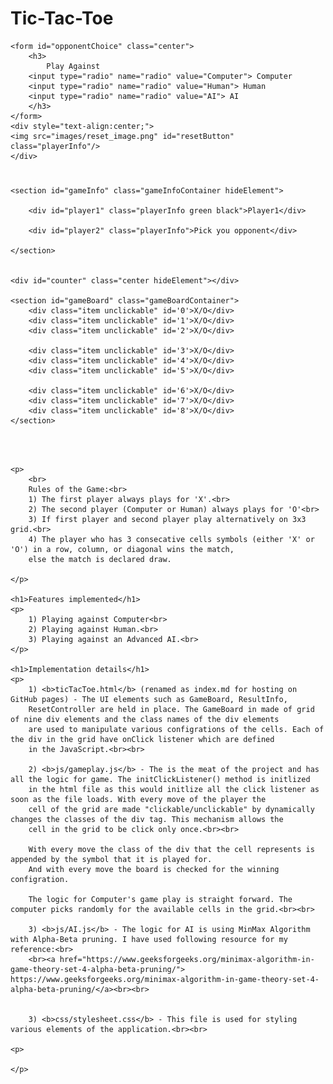 <html lang="en" >

<head>
    <meta charset="UTF-8">
    <title>TicTacToe</title>
    <link rel="stylesheet" href="css/stylesheet.css">

</head>

<body>

<h1 class="center">
    Tic-Tac-Toe
</h1>

    <form id="opponentChoice" class="center">
        <h3>
            Play Against
        <input type="radio" name="radio" value="Computer"> Computer
        <input type="radio" name="radio" value="Human"> Human
        <input type="radio" name="radio" value="AI"> AI
        </h3>
    </form>
    <div style="text-align:center;">
    <img src="images/reset_image.png" id="resetButton" class="playerInfo"/>
    </div>

<h1>
    <div id="gameResult" class="center"></div>
</h1>

<div class="mainContainer">

    <section id="gameInfo" class="gameInfoContainer hideElement">

        <div id="player1" class="playerInfo green black">Player1</div>

        <div id="player2" class="playerInfo">Pick you opponent</div>

    </section>


    <div id="counter" class="center hideElement"></div>

    <section id="gameBoard" class="gameBoardContainer">
        <div class="item unclickable" id='0'>X/O</div>
        <div class="item unclickable" id='1'>X/O</div>
        <div class="item unclickable" id='2'>X/O</div>

        <div class="item unclickable" id='3'>X/O</div>
        <div class="item unclickable" id='4'>X/O</div>
        <div class="item unclickable" id='5'>X/O</div>

        <div class="item unclickable" id='6'>X/O</div>
        <div class="item unclickable" id='7'>X/O</div>
        <div class="item unclickable" id='8'>X/O</div>
    </section>


</div>

<div>
    <br>
    <br>

    <p>
        <br>
        Rules of the Game:<br>
        1) The first player always plays for 'X'.<br>
        2) The second player (Computer or Human) always plays for 'O'<br>
        3) If first player and second player play alternatively on 3x3 grid.<br>
        4) The player who has 3 consecative cells symbols (either 'X' or 'O') in a row, column, or diagonal wins the match,
        else the match is declared draw.

    </p>

    <h1>Features implemented</h1>
    <p>
        1) Playing against Computer<br>
        2) Playing against Human.<br>
        3) Playing against an Advanced AI.<br>
    </p>

    <h1>Implementation details</h1>
    <p>
        1) <b>ticTacToe.html</b> (renamed as index.md for hosting on GitHub pages) - The UI elements such as GameBoard, ResultInfo,
        ResetController are held in place. The GameBoard in made of grid of nine div elements and the class names of the div elements
        are used to manipulate various configrations of the cells. Each of the div in the grid have onClick listener which are defined
        in the JavaScript.<br><br>

        2) <b>js/gameplay.js</b> - The is the meat of the project and has all the logic for game. The initClickListener() method is initlized
        in the html file as this would initlize all the click listener as soon as the file loads. With every move of the player the
        cell of the grid are made "clickable/unclickable" by dynamically changes the classes of the div tag. This mechanism allows the
        cell in the grid to be click only once.<br><br>

        With every move the class of the div that the cell represents is appended by the symbol that it is played for.
        And with every move the board is checked for the winning configration.

        The logic for Computer's game play is straight forward. The computer picks randomly for the available cells in the grid.<br><br>

        3) <b>js/AI.js</b> - The logic for AI is using MinMax Algorithm with Alpha-Beta pruning. I have used following resource for my reference:<br>
        <br><a href="https://www.geeksforgeeks.org/minimax-algorithm-in-game-theory-set-4-alpha-beta-pruning/"> https://www.geeksforgeeks.org/minimax-algorithm-in-game-theory-set-4-alpha-beta-pruning/</a><br><br>


        3) <b>css/stylesheet.css</b> - This file is used for styling various elements of the application.<br><br>

    <p>

    </p>

<script src='https://cdnjs.cloudflare.com/ajax/libs/jquery/3.2.1/jquery.min.js'></script>

<script  src="js/AI.js"></script>
<script  src="js/gameplay.js"></script>
<script>
    initClickListners(event)
</script>

